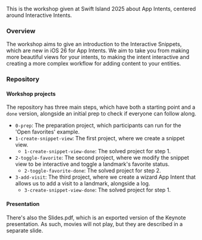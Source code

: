 This is the workshop given at Swift Island 2025 about App Intents, centered around Interactive Intents.

### Overview

The workshop aims to give an introduction to the Interactive Snippets, which are new in iOS 26 for App Intents. We aim to take you from making more beautiful views for your intents, to making the intent interactive and creating a more complex workflow for adding content to your entities.

### Repository

#### Workshop projects

The repository has three main steps, which have both a starting point and a `done` version, alongside an initial prep to check if everyone can follow along.

* `0-prep`: The preparation project, which participants can run for the 'Open favorites' example.
* `1-create-snippet-view`: The first project, where we create a snippet view.
	* `1-create-snippet-view-done`: The solved project for step 1.
* `2-toggle-favorite`: The second project, where we modify the snippet view to be interactive and toggle a landmark's favorite status.
	* `2-toggle-favorite-done`: The solved project for step 2.
* `3-add-visit`: The third project, where we create a wizard App Intent that allows us to add a visit to a landmark, alongside a log.
	* `3-create-snippet-view-done`: The solved project for step 1.

#### Presentation

There's also the Slides.pdf, which is an exported version of the Keynote presentation. As such, movies will not play, but they are described in a separate slide.
